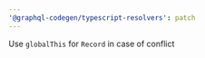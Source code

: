 ```yaml
---
'@graphql-codegen/typescript-resolvers': patch
---
```


Use `globalThis` for `Record` in case of conflict
